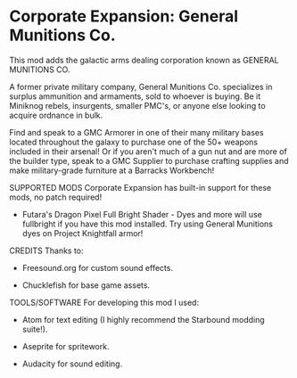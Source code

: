 # Corporate Expansion: General Munitions Co.

This mod adds the galactic arms dealing corporation known as GENERAL MUNITIONS CO.

A former private military company, General Munitions Co. specializes in surplus ammunition and armaments, sold to whoever is buying. Be it Miniknog rebels, insurgents, smaller PMC's, or anyone else looking to acquire ordnance in bulk.

Find and speak to a GMC Armorer in one of their many military bases located throughout the galaxy to purchase one of the 50+ weapons included in their arsenal! Or if you aren't much of a gun nut and are more of the builder type, speak to a GMC Supplier to purchase crafting supplies and make military-grade furniture at a Barracks Workbench!

SUPPORTED MODS
Corporate Expansion has built-in support for these mods, no patch required!

- Futara's Dragon Pixel Full Bright Shader - Dyes and more will use fullbright if you have this mod installed. Try using General Munitions dyes on Project Knightfall armor!

CREDITS
Thanks to:

- Freesound.org for custom sound effects.

- Chucklefish for base game assets.

TOOLS/SOFTWARE
For developing this mod I used:

- Atom for text editing (I highly recommend the Starbound modding suite!).

- Aseprite for spritework.

- Audacity for sound editing.
